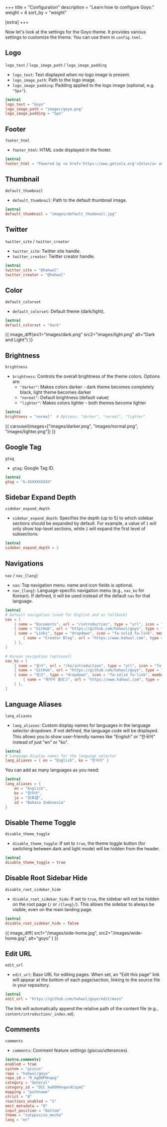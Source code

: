 +++
title = "Configuration"
description = "Learn how to configure Goyo."
weight = 4
sort_by = "weight"

[extra]
+++

Now let's look at the settings for the Goyo theme. It provides various settings to customize the theme. You can use them in `config.toml`.

## Logo
`logo_text` / `logo_image_path` / `logo_image_padding`

- `logo_text`: Text displayed when no logo image is present.
- `logo_image_path`: Path to the logo image.
- `logo_image_padding`: Padding applied to the logo image (optional, e.g. `"5px"`).

```toml
[extra]
logo_text = "Goyo"
logo_image_path = "images/goyo.png"
logo_image_padding = "5px"
```

## Footer
`footer_html`

- `footer_html`: HTML code displayed in the footer.

```toml
[extra]
footer_html = "Powered by <a href='https://www.getzola.org'>Zola</a> and <a href='https://github.com/hahwul/goyo'>Goyo</a>"
```

## Thumbnail
`default_thumbnail`

- `default_thumbnail`: Path to the default thumbnail image.

```toml
[extra]
default_thumbnail = "images/default_thumbnail.jpg"
```

## Twitter
`twitter_site` / `twitter_creator`

- `twitter_site`: Twitter site handle.
- `twitter_creator`: Twitter creator handle.

```toml
[extra]
twitter_site = "@hahwul"
twitter_creator = "@hahwul"
```

## Color
`default_colorset`

- `default_colorset`: Default theme (dark/light).

```toml
[extra]
default_colorset = "dark"
```

{{ image_diff(src1="images/dark.png" src2="images/light.png" alt="Dark and Light") }}

## Brightness
`brightness`

- `brightness`: Controls the overall brightness of the theme colors. Options are:
  - `"darker"`: Makes colors darker - dark theme becomes completely black, light theme becomes darker
  - `"normal"`: Default brightness (default value)
  - `"lighter"`: Makes colors lighter - both themes become lighter

```toml
[extra]
brightness = "normal"  # Options: "darker", "normal", "lighter"
```

{{ carousel(images=["images/darker.png", "images/normal.png", "images/lighter.png"]) }}

## Google Tag
`gtag`

- `gtag`: Google Tag ID.

```toml
[extra]
gtag = "G-XXXXXXXXXX"
```

## Sidebar Expand Depth
`sidebar_expand_depth`

- `sidebar_expand_depth`: Specifies the depth (up to 5) to which sidebar sections should be expanded by default. For example, a value of `1` will only show top-level sections, while `2` will expand the first level of subsections.

```toml
[extra]
sidebar_expand_depth = 2
```

## Navigations
`nav` / `nav_{lang}`

- `nav`: Top navigation menu. name and icon fields is optional.
- `nav_{lang}`: Language-specific navigation menu (e.g., `nav_ko` for Korean). If defined, it will be used instead of the default `nav` for that language.

```toml
[extra]
# Default navigation (used for English and as fallback)
nav = [
    { name = "Documents", url = "/introduction", type = "url", icon = "fa-solid fa-book" },
    { name = "GitHub", url = "https://github.com/hahwul/goyo", type = "url", icon = "fa-brands fa-github" },
    { name = "Links", type = "dropdown", icon = "fa-solid fa-link", members = [
        { name = "Creator Blog", url = "https://www.hahwul.com", type = "url", icon = "fa-solid fa-fire-flame-curved" },
    ] },
]

# Korean navigation (optional)
nav_ko = [
    { name = "문서", url = "/ko/introduction", type = "url", icon = "fa-solid fa-book" },
    { name = "GitHub", url = "https://github.com/hahwul/goyo", type = "url", icon = "fa-brands fa-github" },
    { name = "링크", type = "dropdown", icon = "fa-solid fa-link", members = [
        { name = "제작자 블로그", url = "https://www.hahwul.com", type = "url", icon = "fa-solid fa-fire-flame-curved" },
    ] },
]
```

## Language Aliases
`lang_aliases`

- `lang_aliases`: Custom display names for languages in the language selector dropdown. If not defined, the language code will be displayed. This allows you to show user-friendly names like "English" or "한국어" instead of just "en" or "ko".

```toml
[extra]
# Language display names for the language selector
lang_aliases = { en = "English", ko = "한국어" }
```

You can add as many languages as you need:

```toml
[extra]
lang_aliases = {
    en = "English",
    ko = "한국어",
    ja = "日本語",
    id = "Bahasa Indonesia"
}
```

## Disable Theme Toggle
`disable_theme_toggle`

- `disable_theme_toggle`: If set to `true`, the theme toggle button (for switching between dark and light mode) will be hidden from the header.

```toml
[extra]
disable_theme_toggle = true
```

## Disable Root Sidebar Hide
`disable_root_sidebar_hide`

- `disable_root_sidebar_hide`: If set to `true`, the sidebar will not be hidden on the root page (`/` or `/{lang}/`). This allows the sidebar to always be visible, even on the main landing page.

```toml
[extra]
disable_root_sidebar_hide = false
```

{{ image_diff(
    src1="/images/side-home.jpg",
    src2="/images/wide-home.jpg",
    alt="goyo"
) }}

## Edit URL
`edit_url`

- `edit_url`: Base URL for editing pages. When set, an "Edit this page" link will appear at the bottom of each page/section, linking to the source file in your repository.

```toml
[extra]
edit_url = "https://github.com/hahwul/goyo/edit/main"
```

The link will automatically append the relative path of the content file (e.g., `content/introduction/_index.md`).

## Comments
`comments`

- `comments`: Comment feature settings (giscus/utterances).

```toml
[extra.comments]
enabled = true
system = "giscus"
repo = "hahwul/goyo"
repo_id = "R_kgDOPHnqwg"
category = "General"
category_id = "DIC_kwDOPHnqws4CspmC"
mapping = "pathname"
strict = "0"
reactions_enabled = "1"
emit_metadata = "0"
input_position = "bottom"
theme = "catppuccin_mocha"
lang = "en"
```
